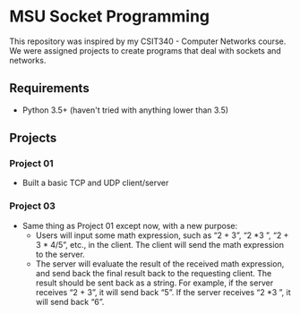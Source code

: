 # MSU Socket Programming
This repository was inspired by my CSIT340 - Computer Networks course. We were assigned projects to create programs that deal with sockets and networks.

## Requirements
* Python 3.5+ (haven't tried with anything lower than 3.5)

## Projects
### Project 01
* Built a basic TCP and UDP client/server

### Project 03
* Same thing as Project 01 except now, with a new purpose:
     * Users will input some math expression, such as “2 + 3”, “2 *3    ”, “2    + 3 * 4/5”, etc., in the client. The client will send the math expression to the server.
     * The server will evaluate the result of the received math expression, and send back the final result back to the requesting client. The result should be sent back as a string. For example, if the server receives “2 + 3”, it will send back “5”. If the server receives “2 *3    ”, it will send back “6”.
